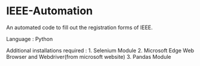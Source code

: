 # IEEE-Automation
 An automated code to fill out the registration forms of IEEE.

Language : Python

Additional installations required : 
    1. Selenium Module
    2. Microsoft Edge Web Browser and Webdriver(from microsoft website)
    3. Pandas Module